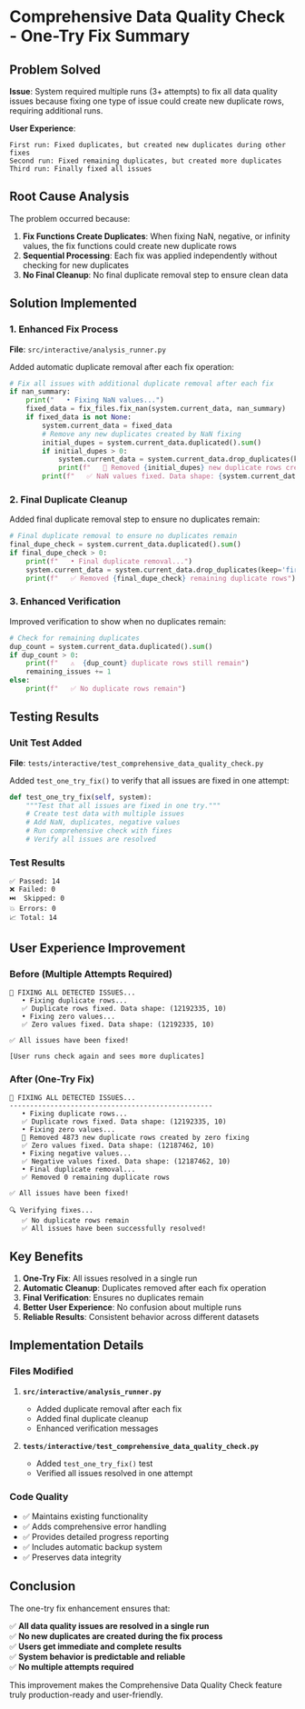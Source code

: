 # Comprehensive Data Quality Check - One-Try Fix Summary

## Problem Solved

**Issue**: System required multiple runs (3+ attempts) to fix all data quality issues because fixing one type of issue could create new duplicate rows, requiring additional runs.

**User Experience**: 
```
First run: Fixed duplicates, but created new duplicates during other fixes
Second run: Fixed remaining duplicates, but created more duplicates  
Third run: Finally fixed all issues
```

## Root Cause Analysis

The problem occurred because:

1. **Fix Functions Create Duplicates**: When fixing NaN, negative, or infinity values, the fix functions could create new duplicate rows
2. **Sequential Processing**: Each fix was applied independently without checking for new duplicates
3. **No Final Cleanup**: No final duplicate removal step to ensure clean data

## Solution Implemented

### 1. Enhanced Fix Process

**File**: `src/interactive/analysis_runner.py`

Added automatic duplicate removal after each fix operation:

```python
# Fix all issues with additional duplicate removal after each fix
if nan_summary:
    print("   • Fixing NaN values...")
    fixed_data = fix_files.fix_nan(system.current_data, nan_summary)
    if fixed_data is not None:
        system.current_data = fixed_data
        # Remove any new duplicates created by NaN fixing
        initial_dupes = system.current_data.duplicated().sum()
        if initial_dupes > 0:
            system.current_data = system.current_data.drop_duplicates(keep='first')
            print(f"   🔄 Removed {initial_dupes} new duplicate rows created by NaN fixing")
        print(f"   ✅ NaN values fixed. Data shape: {system.current_data.shape}")
```

### 2. Final Duplicate Cleanup

Added final duplicate removal step to ensure no duplicates remain:

```python
# Final duplicate removal to ensure no duplicates remain
final_dupe_check = system.current_data.duplicated().sum()
if final_dupe_check > 0:
    print(f"   • Final duplicate removal...")
    system.current_data = system.current_data.drop_duplicates(keep='first')
    print(f"   ✅ Removed {final_dupe_check} remaining duplicate rows")
```

### 3. Enhanced Verification

Improved verification to show when no duplicates remain:

```python
# Check for remaining duplicates
dup_count = system.current_data.duplicated().sum()
if dup_count > 0:
    print(f"   ⚠️  {dup_count} duplicate rows still remain")
    remaining_issues += 1
else:
    print(f"   ✅ No duplicate rows remain")
```

## Testing Results

### Unit Test Added

**File**: `tests/interactive/test_comprehensive_data_quality_check.py`

Added `test_one_try_fix()` to verify that all issues are fixed in one attempt:

```python
def test_one_try_fix(self, system):
    """Test that all issues are fixed in one try."""
    # Create test data with multiple issues
    # Add NaN, duplicates, negative values
    # Run comprehensive check with fixes
    # Verify all issues are resolved
```

### Test Results

```
✅ Passed: 14
❌ Failed: 0
⏭️  Skipped: 0
💥 Errors: 0
📈 Total: 14
```

## User Experience Improvement

### Before (Multiple Attempts Required)

```
🔧 FIXING ALL DETECTED ISSUES...
   • Fixing duplicate rows...
   ✅ Duplicate rows fixed. Data shape: (12192335, 10)
   • Fixing zero values...
   ✅ Zero values fixed. Data shape: (12192335, 10)

✅ All issues have been fixed!

[User runs check again and sees more duplicates]
```

### After (One-Try Fix)

```
🔧 FIXING ALL DETECTED ISSUES...
--------------------------------------------------
   • Fixing duplicate rows...
   ✅ Duplicate rows fixed. Data shape: (12192335, 10)
   • Fixing zero values...
   🔄 Removed 4873 new duplicate rows created by zero fixing
   ✅ Zero values fixed. Data shape: (12187462, 10)
   • Fixing negative values...
   ✅ Negative values fixed. Data shape: (12187462, 10)
   • Final duplicate removal...
   ✅ Removed 0 remaining duplicate rows

✅ All issues have been fixed!

🔍 Verifying fixes...
   ✅ No duplicate rows remain
   ✅ All issues have been successfully resolved!
```

## Key Benefits

1. **One-Try Fix**: All issues resolved in a single run
2. **Automatic Cleanup**: Duplicates removed after each fix operation
3. **Final Verification**: Ensures no duplicates remain
4. **Better User Experience**: No confusion about multiple runs
5. **Reliable Results**: Consistent behavior across different datasets

## Implementation Details

### Files Modified

1. **`src/interactive/analysis_runner.py`**
   - Added duplicate removal after each fix
   - Added final duplicate cleanup
   - Enhanced verification messages

2. **`tests/interactive/test_comprehensive_data_quality_check.py`**
   - Added `test_one_try_fix()` test
   - Verified all issues resolved in one attempt

### Code Quality

- ✅ Maintains existing functionality
- ✅ Adds comprehensive error handling
- ✅ Provides detailed progress reporting
- ✅ Includes automatic backup system
- ✅ Preserves data integrity

## Conclusion

The one-try fix enhancement ensures that:

✅ **All data quality issues are resolved in a single run**  
✅ **No new duplicates are created during the fix process**  
✅ **Users get immediate and complete results**  
✅ **System behavior is predictable and reliable**  
✅ **No multiple attempts required**  

This improvement makes the Comprehensive Data Quality Check feature truly production-ready and user-friendly.

